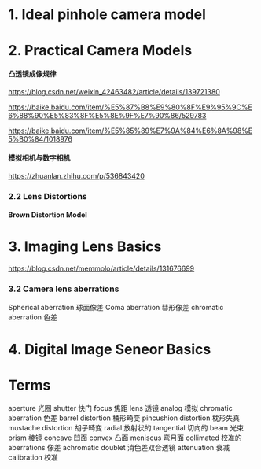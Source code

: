 # 1. Ideal pinhole camera model

# 2. Practical Camera Models

####  凸透镜成像规律
https://blog.csdn.net/weixin_42463482/article/details/139721380

https://baike.baidu.com/item/%E5%87%B8%E9%80%8F%E9%95%9C%E6%88%90%E5%83%8F%E5%8E%9F%E7%90%86/529783

https://baike.baidu.com/item/%E5%85%89%E7%9A%84%E6%8A%98%E5%B0%84/1018976


#### 模拟相机与数字相机
https://zhuanlan.zhihu.com/p/536843420

### 2.2 Lens Distortions

#### Brown Distortion Model

# 3. Imaging Lens Basics

https://blog.csdn.net/memmolo/article/details/131676699

### 3.2 Camera lens aberrations

Spherical aberration 球面像差
Coma aberration 彗形像差
chromatic aberration 色差


# 4. Digital Image Seneor Basics



# Terms

aperture 光圈 
shutter 快门
focus 焦距
lens 透镜
analog 模拟
chromatic aberration 色差
barrel distortion 桶形畸变
pincushion distortion 枕形失真
mustache distortion 胡子畸变
radial 放射状的
tangential 切向的
beam 光束
prism 棱镜
concave 凹面
convex 凸面
meniscus 弯月面
collimated 校准的
aberrations 像差
achromatic doublet 消色差双合透镜
attenuation 衰减
calibration 校准

